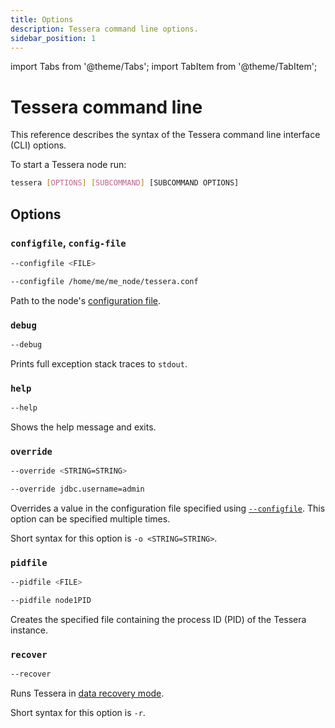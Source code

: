 ```yaml
---
title: Options
description: Tessera command line options.
sidebar_position: 1
---
```


import Tabs from '@theme/Tabs';
import TabItem from '@theme/TabItem';

# Tessera command line

This reference describes the syntax of the Tessera command line interface (CLI) options.

To start a Tessera node run:

```bash
tessera [OPTIONS] [SUBCOMMAND] [SUBCOMMAND OPTIONS]
```

## Options

### `configfile`, `config-file`

<Tabs>

  <TabItem value="Syntax" label="Syntax" default>

```bash
--configfile <FILE>
```

  </TabItem>
  <TabItem value="Example" label="Example" >

```bash
--configfile /home/me/me_node/tessera.conf
```

  </TabItem>
</Tabs>

Path to the node's [configuration file](../../HowTo/Configure/Tessera.md).

### `debug`

```bash
--debug
```

Prints full exception stack traces to `stdout`.

### `help`

```bash
--help
```

Shows the help message and exits.

### `override`

<Tabs>

  <TabItem value="Syntax" label="Syntax" default>

```bash
--override <STRING=STRING>
```

  </TabItem>
  <TabItem value="Example" label="Example" >

```bash
--override jdbc.username=admin
```

  </TabItem>
</Tabs>

Overrides a value in the configuration file specified using [`--configfile`](#configfile-config-file). This option can be specified multiple times.

Short syntax for this option is `-o <STRING=STRING>`.

### `pidfile`

<Tabs>

  <TabItem value="Syntax" label="Syntax" default>

```bash
--pidfile <FILE>
```

  </TabItem>
  <TabItem value="Example" label="Example" >

```bash
--pidfile node1PID
```

  </TabItem>
</Tabs>

Creates the specified file containing the process ID (PID) of the Tessera instance.

### `recover`

```bash
--recover
```

Runs Tessera in [data recovery mode](../../HowTo/Use/Data-Recovery.md).

Short syntax for this option is `-r`.
